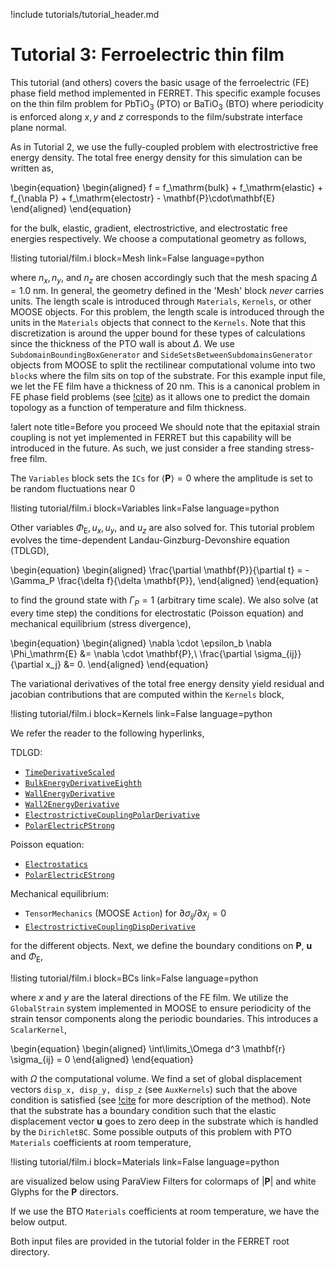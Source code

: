 !include tutorials/tutorial_header.md

# Tutorial 3: Ferroelectric thin film

This tutorial (and others) covers the basic usage of the ferroelectric (FE) phase field method implemented in FERRET. This specific example focuses on the thin film problem for $\mathrm{PbTiO}_3$ (PTO) or $\mathrm{BaTiO}_3$ (BTO) where periodicity is enforced along $x,y$ and $z$ corresponds to the film/substrate interface plane normal.

As in Tutorial 2, we use the fully-coupled problem with electrostrictive free energy density. The total free energy density for this simulation can be written as,

\begin{equation}
  \begin{aligned}
    f = f_\mathrm{bulk} + f_\mathrm{elastic} + f_{\nabla P} + f_\mathrm{electostr} - \mathbf{P}\cdot\mathbf{E}
  \end{aligned}
\end{equation}

for the bulk, elastic, gradient, electrostrictive, and electrostatic free energies respectively. We choose a computational geometry as follows,

!listing tutorial/film.i
         block=Mesh
         link=False
         language=python

where $n_x, n_y,$ and $n_z$ are chosen accordingly such that the mesh spacing $\Delta = 1.0$ nm. In general, the geometry defined in the 'Mesh' block *never* carries units. The length scale is introduced through `Materials`, `Kernels`, or other MOOSE objects. For this problem, the length scale is introduced through the units in the `Materials` objects that connect to the `Kernels`. Note that this discretization is around the upper bound for these types of calculations since the thickness of the PTO wall is about $\Delta$. We use `SubdomainBoundingBoxGenerator` and `SideSetsBetweenSubdomainsGenerator` objects from MOOSE to split the rectilinear computational volume into two `block`s where the film sits on top of the substrate. For this example input file, we let the FE film have a thickness of 20 nm. This is a canonical problem in FE phase field problems (see [!cite](Li2001)) as it allows one to predict the domain topology as a function of temperature and film thickness.

!alert note title=Before you proceed
We should note that the epitaxial strain coupling is not yet implemented in FERRET but this capability will be introduced in the future. As such, we just consider a free standing stress-free film.

The `Variables` block sets the `ICs` for $\langle \mathbf{P} \rangle = 0$ where the amplitude is set to be random fluctuations near 0

!listing tutorial/film.i
         block=Variables
         link=False
         language=python

Other variables $\Phi_\mathrm{E}, u_x, u_y$, and $u_z$ are also solved for. This tutorial problem evolves the time-dependent Landau-Ginzburg-Devonshire equation (TDLGD),

\begin{equation}
  \begin{aligned}
    \frac{\partial \mathbf{P}}{\partial t} = - \Gamma_P \frac{\delta f}{\delta \mathbf{P}},
  \end{aligned}
\end{equation}

to find the ground state with $\Gamma_P = 1$ (arbitrary time scale). We also solve (at every time step) the conditions for electrostatic (Poisson equation) and mechanical equilibrium (stress divergence),

\begin{equation}
  \begin{aligned}
    \nabla \cdot \epsilon_b \nabla \Phi_\mathrm{E} &= \nabla \cdot \mathbf{P},\\
    \frac{\partial \sigma_{ij}}{\partial x_j} &= 0.
  \end{aligned}
\end{equation}

The variational derivatives of the total free energy density yield residual and jacobian contributions that are computed within the `Kernels` block,

!listing tutorial/film.i
         block=Kernels
         link=False
         language=python

We refer the reader to the following hyperlinks,

TDLGD:

- [`TimeDerivativeScaled`](source/kernels/TimeDerivativeScaled.md)
- [`BulkEnergyDerivativeEighth`](source/kernels/BulkEnergyDerivativeEighth.md)
- [`WallEnergyDerivative`](source/kernels/WallEnergyDerivative.md)
- [`Wall2EnergyDerivative`](source/kernels/Wall2EnergyDerivative.md)
- [`ElectrostrictiveCouplingPolarDerivative`](source/kernels/ElectrostrictiveCouplingPolarDerivative.md)
- [`PolarElectricPStrong`](source/kernels/PolarElectricPStrong.md)

Poisson equation:

- [`Electrostatics`](source/kernels/Electrostatics.md)
- [`PolarElectricEStrong`](source/kernels/PolarElectricEStrong.md)

Mechanical equilibrium:

- `TensorMechanics` (MOOSE `Action`) for $\partial \sigma_{ij} / \partial x_j = 0$
- [`ElectrostrictiveCouplingDispDerivative`](source/kernels/ElectrostrictiveCouplingDispDerivative.md)

for the different objects. Next, we define the boundary conditions on $\mathbf{P}$, $\mathbf{u}$ and $\Phi_\mathrm{E}$,

!listing tutorial/film.i
         block=BCs
         link=False
         language=python

where $x$ and $y$ are the lateral directions of the FE film. We utilize the `GlobalStrain` system implemented in MOOSE to ensure periodicity of the strain tensor components along the periodic boundaries. This introduces a `ScalarKernel`,

\begin{equation}
  \begin{aligned}
    \int\limits_\Omega d^3 \mathbf{r} \sigma_{ij} = 0
  \end{aligned}
\end{equation}

with $\Omega$ the computational volume. We find a set of global displacement vectors `disp_x, disp_y, disp_z` (see `AuxKernels`) such that the above condition is satisfied (see [!cite](Biswas2020) for more description of the method). Note that the substrate has a boundary condition such that the elastic displacement vector $\mathbf{u}$ goes to zero deep in the substrate which is handled by the `DirichletBC`. Some possible outputs of this problem with PTO `Materials` coefficients at room temperature,

!listing tutorial/film.i
         block=Materials
         link=False
         language=python

are visualized below using ParaView Filters for colormaps of $|\mathbf{P}|$ and white Glyphs for the $\mathbf{P}$ directors.


If we use the BTO `Materials` coefficients at room temperature, we have the below output.


Both input files are provided in the tutorial folder in the FERRET root directory.
